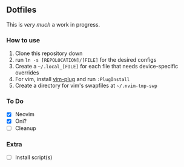 ## Dotfiles
This is _very much_ a work in progress.

### How to use
1. Clone this repository down
2. run `ln -s [REPOLOCATION]/[FILE]` for the desired configs
3. Create a `~/.local_[FILE]` for each file that needs device-specific overrides
4. For vim, install [vim-plug](https://github.com/junegunn/vim-plug) and run `:PlugInstall`
5. Create a directory for vim's swapfiles at `~/.nvim-tmp-swp`

### To Do
- [x] Neovim
- [x] Oni?
- [ ] Cleanup

### Extra
- [ ] Install script(s)
